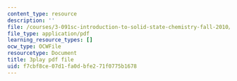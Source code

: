 ```yaml
---
content_type: resource
description: ''
file: /courses/3-091sc-introduction-to-solid-state-chemistry-fall-2010/f7cbf8ce07d1fa0dbfe271f0775b1678_NpBq_JnLKv8.pdf
file_type: application/pdf
learning_resource_types: []
ocw_type: OCWFile
resourcetype: Document
title: 3play pdf file
uid: f7cbf8ce-07d1-fa0d-bfe2-71f0775b1678
---
```

